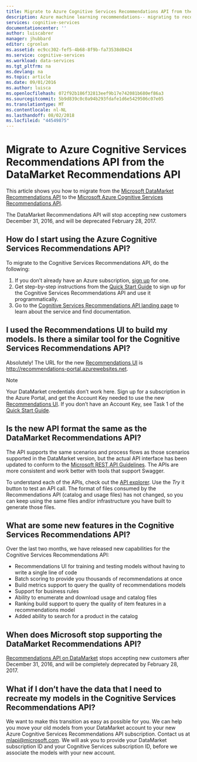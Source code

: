 ```yaml
---
title: Migrate to Azure Cognitive Services Recommendations API from the DataMarket Recommendations API| Microsoft Docs
description: Azure machine learning recommendations-- migrating to recommendations cognitive service
services: cognitive-services
documentationcenter: ''
author: luiscabrer
manager: jhubbard
editor: cgronlun
ms.assetid: ec9cc302-fef5-4b68-8f9b-fa73538d0424
ms.service: cognitive-services
ms.workload: data-services
ms.tgt_pltfrm: na
ms.devlang: na
ms.topic: article
ms.date: 09/01/2016
ms.author: luisca
ms.openlocfilehash: 072f92b186f32813eef9b17e742081b680ef86a3
ms.sourcegitcommit: 5b9d839c0c0a94b293fdafe1d6e5429506c07e05
ms.translationtype: MT
ms.contentlocale: nl-NL
ms.lasthandoff: 08/02/2018
ms.locfileid: "44549875"
---
```

# <a name="migrate-to-azure-cognitive-services-recommendations-api-from-the-datamarket-recommendations-api"></a>Migrate to Azure Cognitive Services Recommendations API from the DataMarket Recommendations API
This article shows you how to migrate from the [Microsoft DataMarket Recommendations API](https://datamarket.azure.com/dataset/amla/recommendations) to the [Microsoft Azure Cognitive Services Recommendations API](https://www.microsoft.com/cognitive-services/en-us/recommendations-api).

The DataMarket Recommendations API will stop accepting new customers December 31, 2016, and will be deprecated February 28, 2017.

## <a name="how-do-i-start-using-the-azure-cognitive-services-recommendations-api"></a>How do I start using the Azure Cognitive Services Recommendations API?
To migrate to the Cognitive Services Recommendations API, do the following:

1. If you don’t already have an Azure subscription, [sign up](https://portal.azure.com/#create/Microsoft.CognitiveServices/apitype/Recommendations/pricingtier/S1) for one. 
2. Get step-by-step instructions from the [Quick Start Guide](cognitive-services-recommendations-quick-start.md) to sign up for the Cognitive Services Recommendations API and use it programmatically. 
3. Go to the [Cognitive Services Recommendations API landing page](https://www.microsoft.com/cognitive-services/en-us/recommendations-api) to learn about the service and find documentation.

## <a name="i-used-the-recommendations-ui-to-build-my-models-is-there-a-similar-tool-for-the-cognitive-services-recommendations-api"></a>I used the Recommendations UI to build my models. Is there a similar tool for the Cognitive Services Recommendations API?
Absolutely! The URL for the new [Recommendations UI](http://recommendations-portal.azurewebsites.net/) is http://recommendations-portal.azurewebsites.net. 

> [!NOTE]
> Your DataMarket credentials don’t work here. Sign up for a subscription in the Azure Portal, and get the Account Key needed to use the new [Recommendations UI](http://recommendations-portal.azurewebsites.net/).
> If you don’t have an Account Key, see Task 1 of the [Quick Start Guide](cognitive-services-recommendations-quick-start.md).
> 
> 

## <a name="is-the-new-api-format-the-same-as-the-datamarket-recommendations-api"></a>Is the new API format the same as the DataMarket Recommendations API?
The API supports the same scenarios and process flows as those scenarios supported in the DataMarket version, but the actual API interface has been updated to conform to the [Microsoft REST API Guidelines](https://github.com/Microsoft/api-guidelines/blob/master/Guidelines.md). The APIs are more consistent and work better with tools that support Swagger.

To understand each of the APIs, check out the [API explorer](https://westus.dev.cognitive.microsoft.com/docs/services/Recommendations.V4.0/operations/56f30d77eda5650db055a3db).
Use the *Try* it button to test an API call. The format of files consumed by the Recommendations API (catalog and usage files) has not changed, so you can keep using the same files and/or infrastructure you have built to generate those files.

## <a name="what-are-some-new-features-in-the-cognitive-services-recommendations-api"></a>What are some new features in the Cognitive Services Recommendations API?
Over the last two months, we have released new capabilities for the Cognitive Services Recommendations API:

* Recommendations UI for training and testing models without having to write a single line of code
* Batch scoring to provide you thousands of recommendations at once
* Build metrics support to query the quality of recommendations models
* Support for business rules
* Ability to enumerate and download usage and catalog files
* Ranking build support to query the quality of item features in a recommendations model
* Added ability to search for a product in the catalog

## <a name="when-does-microsoft-stop-supporting-the-datamarket-recommendations-api"></a>When does Microsoft stop supporting the DataMarket Recommendations API?
[Recommendations API on DataMarket](https://datamarket.azure.com/dataset/amla/recommendations) stops accepting new customers after December 31, 2016, and will be completely deprecated by February 28, 2017. 

## <a name="what-if-i-dont-have-the-data-that-i-need-to-recreate-my-models-in-the-cognitive-services-recommendations-api"></a>What if I don’t have the data that I need to recreate my models in the Cognitive Services Recommendations API?
We want to make this transition as easy as possible for you. We can help you move your old models from your DataMarket account to your new Azure Cognitive Services Recommendations API subscription. Contact us at [mlapi@microsoft.com](mailto://mlapi@microsoft.com). We will ask you to provide your DataMarket subscription ID and your Cognitive Services subscription ID, before we associate the models with your new account.

